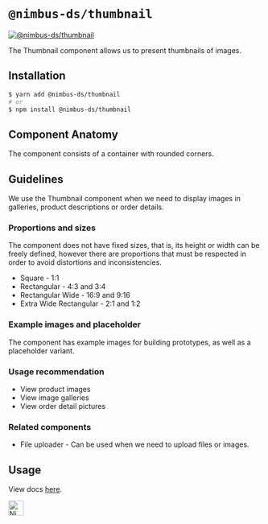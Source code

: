 # `@nimbus-ds/thumbnail`

[![@nimbus-ds/thumbnail](https://img.shields.io/npm/v/@nimbus-ds/thumbnail?label=%40nimbus-ds%2Fthumbnail)](https://www.npmjs.com/package/@nimbus-ds/thumbnail)

The Thumbnail component allows us to present thumbnails of images.

## Installation

```sh
$ yarn add @nimbus-ds/thumbnail
# or
$ npm install @nimbus-ds/thumbnail
```

## Component Anatomy

The component consists of a container with rounded corners.

## Guidelines

We use the Thumbnail component when we need to display images in galleries, product descriptions or order details.

### Proportions and sizes

The component does not have fixed sizes, that is, its height or width can be freely defined, however there are proportions that must be respected in order to avoid distortions and inconsistencies.

- Square - 1:1
- Rectangular - 4:3 and 3:4
- Rectangular Wide - 16:9 and 9:16
- Extra Wide Rectangular - 2:1 and 1:2

### Example images and placeholder

The component has example images for building prototypes, as well as a placeholder variant.

### Usage recommendation

- View product images
- View image galleries
- View order detail pictures

### Related components

- File uploader - Can be used when we need to upload files or images.

## Usage

View docs [here](https://nimbus.nuvemshop.com.br/documentation/atomic-components/thumbnail).

<img alt="Nimbus" style="margin-bottom: 30px;" src="https://tiendanube.github.io/design-system-nimbus/static/media/nimbus-logo.ab60bd79.png" height="30" />
